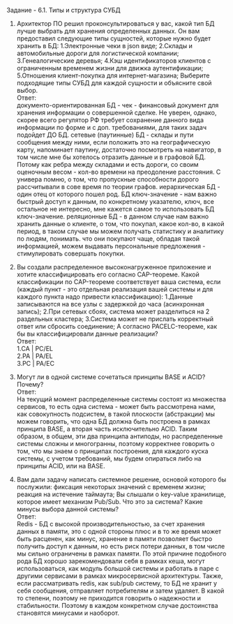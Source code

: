 Задание - 6.1. Типы и структура СУБД

  1. Архитектор ПО решил проконсультироваться у вас, какой тип БД лучше выбрать для хранения определенных данных. Он вам предоставил следующие типы сущностей, которые нужно будет хранить в БД: 1.Электронные чеки в json виде; 2.Склады и автомобильные дороги для логистической компании; 3.Генеалогические деревья; 4.Кэш идентификаторов клиентов с ограниченным временем жизни для движка аутентификации; 5.Отношения клиент-покупка для интернет-магазина; Выберите подходящие типы СУБД для каждой сущности и объясните свой выбор.  
Ответ:  
  документо-ориентированная БД - чек - финансовый документ для хранения информации о совершенной сделке. Не уверен, однако, скорее всего регулятор РФ требует сохранение данного вида информации по форме и с доп. требованиями, для таких задач подойдет ДО БД.
сетевые (паутинные) БД - склады и пути сообщения между ними, если положить это на географическую карту, напоминает паутину, достаточно посмотреть на навигатор, в том числе мне бы хотелось отразить данные и в графовой БД. Потому как ребра между складами и есть дороги, со своим оценочным весом - кол-во времени на преодоление расстояния. С универа помню, о том, что пропускные способности дорого рассчитывали в сове время по теории графов.
иерархическая БД - один отец от которого пошел род.
БД ключ-значение - нам важно быстрый доступ к данным, по конкретному указателю, ключ, все остальное не интересно, мне кажется самое то использовать БД ключ-значение.
реляционные БД - в данном случае нам важно хранить данные о клиенте, о том, что покупал, какое кол-во, в какой период, в таком случае мы можем получать статистику и аналитику по людям, понимать. что они покупают чаще, обладая такой информацией, можем выдавать персональные предложения - стимулировать совершать покупки.  
  2. Вы создали распределенное высоконагруженное приложение и хотите классифицировать его согласно CAP-теореме. Какой классификации по CAP-теореме соответствует ваша система, если (каждый пункт - это отдельная реализация вашей системы и для каждого пункта надо привести классификацию): 1.Данные записываются на все узлы с задержкой до часа (асинхронная запись); 2.При сетевых сбоях, система может разделиться на 2 раздельных кластера; 3.Система может не прислать корректный ответ или сбросить соединение; А согласно PACELC-теореме, как бы вы классифицировали данные реализации?   
  Ответ:  
  1.CA | PC/EL  
  2.PA | PA/EL  
  3.PC | PA/EC   

  3. Могут ли в одной системе сочетаться принципы BASE и ACID? Почему?  
Ответ:   
  На текущий момент распределенные системы состоят из множества сервисов, то есть одна система - может быть рассмотрена нами, как совокупность подсистем, в такой плоскости (абстракции) мы можем говорить, что одна БД должна быть построена в рамках принципа BASE, а вторая часть исключительно ACID. Таким образом, в общем, эти два принципа антиподы, но распределенные системы сложны и многогранны, поэтому корректнее говорить о том, что мы знаем о принципах построения, для каждого куска системы, с учетом требований, мы будем опираться либо на принципы ACID, или на BASE.  

  4. Вам дали задачу написать системное решение, основой которого бы послужили: фиксация некоторых значений с временем жизни; реакция на истечение таймаута; Вы слышали о key-value хранилище, которое имеет механизм Pub/Sub. Что это за система? Какие минусы выбора данной системы?  
Ответ:  
  Redis - БД с высокой производительностью, за счет хранения данных в памяти, это с одной стороны плюс и в то же время может быть расценен, как минус, хранение в памяти позволяет быстро получить доступ к данным, но есть риск потери данных, в том числе мы сильно ограничены в рамках памяти. По этой причине подобного рода БД хорошо зарекомендовали себя в рамках кеша, могут использоваться, как модуль большой системы и работать в паре с другими сервисами в рамках микросервисной архитектуры. Также, если рассматривать redis, как sub/pub систему, то БД не хранит у себя сообщения, отправляет потребителям и затем удаляет. В какой то степени, поэтому не приходится говорить о надежности и стабильности. Поэтому в каждом конкретном случае достоинства становятся минусами и наоборот.
